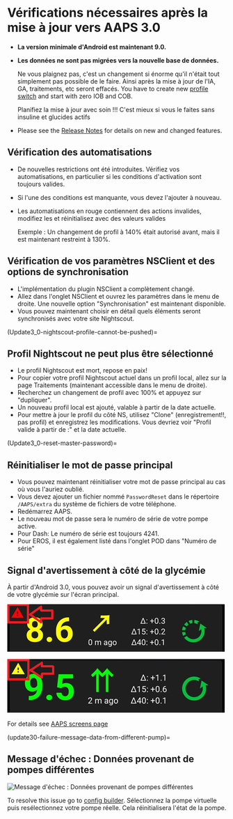 # Vérifications nécessaires après la mise à jour vers AAPS 3.0

* **La version minimale d'Android est maintenant 9.0.**
* **Les données ne sont pas migrées vers la nouvelle base de données.**

  Ne vous plaignez pas, c'est un changement si énorme qu'il n'était tout simplement pas possible de le faire. Ainsi après la mise à jour de l'IA, GA, traitements, etc seront effacés. You have to create new [profile switch](../DailyLifeWithAaps/ProfileSwitch-ProfilePercentage.md) and start with zero IOB and COB.

  Planifiez la mise à jour avec soin !!! C'est mieux si vous le faites sans insuline et glucides actifs

* Please see the [Release Notes](../Maintenance/ReleaseNotes.md) for details on new and changed features.


## Vérification des automatisations

* De nouvelles restrictions ont été introduites. Vérifiez vos automatisations, en particulier si les conditions d'activation sont toujours valides.
* Si l'une des conditions est manquante, vous devez l'ajouter à nouveau.
* Les automatisations en rouge contiennent des actions invalides, modifiez les et réinitialisez avec des valeurs valides

  Exemple : Un changement de profil à 140% était autorisé avant, mais il est maintenant restreint à 130%.

## Vérification de vos paramètres NSClient et des options de synchronisation

* L'implémentation du plugin NSClient a complètement changé.
* Allez dans l'onglet NSClient et ouvrez les paramètres dans le menu de droite. Une nouvelle option "Synchronisation" est maintenant disponible.
* Vous pouvez maintenant choisir en détail quels éléments seront synchronisés avec votre site Nightscout.

(Update3_0-nightscout-profile-cannot-be-pushed)=
## Profil Nightscout ne peut plus être sélectionné
* Le profil Nightscout est mort, repose en paix!
* Pour copier votre profil Nightscout actuel dans un profil local, allez sur la page Traitements (maintenant accessible dans le menu de droite).
* Recherchez un changement de profil avec 100% et appuyez sur "dupliquer".
* Un nouveau profil local est ajouté, valable à partir de la date actuelle.
* Pour mettre à jour le profil du côté NS, utilisez "Clone" (enregistrement!!, pas profil) et enregistrez les modifications. Vous devriez voir "Profil valide à partir de :" et la date actuelle.

(Update3_0-reset-master-password)=
## Réinitialiser le mot de passe principal
* Vous pouvez maintenant réinitialiser votre mot de passe principal au cas où vous l'auriez oublié.
* Vous devez ajouter un fichier nommé `PasswordReset` dans le répertoire `/AAPS/extra` du système de fichiers de votre téléphone.
* Redémarrez AAPS.
* Le nouveau mot de passe sera le numéro de série de votre pompe active.
* Pour Dash: Le numéro de série est toujours 4241.
* Pour EROS, il est également listé dans l'onglet POD dans "Numéro de série"

## Signal d'avertissement à côté de la glycémie

À partir d'Android 3.0, vous pouvez avoir un signal d'avertissement à côté de votre glycémie sur l'écran principal.

  ![Avertissement de glycémie rouge](../images/bg_warn_red.png)

  ![Avertissement de glycémie jaune](../images/bg_warn_yellow.png)

For details see [AAPS screens page](#aaps-screens-bg-warning-sign)

(update30-failure-message-data-from-different-pump)=
## Message d'échec : Données provenant de pompes différentes

   ![Message d'échec : Données provenant de pompes différentes](../images/Screen_DifferentPump.png)

To resolve this issue go to [config builder](#Config-Builder-pump). Sélectionnez la pompe virtuelle puis resélectionnez votre pompe réelle. Cela réinitialisera l'état de la pompe.
